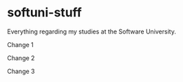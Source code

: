 # softuni-stuff
Everything regarding my studies at the Software University.

Change 1

Change 2

Change 3